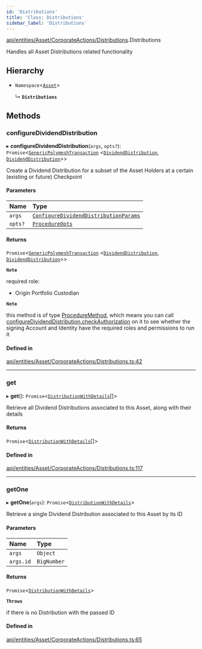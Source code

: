 ```yaml
---
id: 'Distributions'
title: 'Class: Distributions'
sidebar_label: 'Distributions'
---
```


[api/entities/Asset/CorporateActions/Distributions](../../../../../../modules/API/Entities/Asset/CorporateActions/Distributions/Distributions.md).Distributions

Handles all Asset Distributions related functionality

## Hierarchy

- `Namespace`\<[`Asset`](../../Asset.md)\>

  ↳ **`Distributions`**

## Methods

### configureDividendDistribution

▸ **configureDividendDistribution**(`args`, `opts?`): `Promise`\<[`GenericPolymeshTransaction`](../../../../../../modules/Types/Types.md#genericpolymeshtransaction) \<[`DividendDistribution`](../../../DividendDistribution/DividendDistribution.md), [`DividendDistribution`](../../../DividendDistribution/DividendDistribution.md)\>\>

Create a Dividend Distribution for a subset of the Asset Holders at a certain (existing or future) Checkpoint

#### Parameters

| Name    | Type                                                                                                                                                                  |
| :------ | :-------------------------------------------------------------------------------------------------------------------------------------------------------------------- |
| `args`  | [`ConfigureDividendDistributionParams`](../../../../../../interfaces/API/Procedures/Types/ConfigureDividendDistributionParams/ConfigureDividendDistributionParams.md) |
| `opts?` | [`ProcedureOpts`](../../../../../../interfaces/Types/ProcedureOpts/ProcedureOpts.md)                                                                                  |

#### Returns

`Promise`\<[`GenericPolymeshTransaction`](../../../../../../modules/Types/Types.md#genericpolymeshtransaction) \<[`DividendDistribution`](../../../DividendDistribution/DividendDistribution.md), [`DividendDistribution`](../../../DividendDistribution/DividendDistribution.md)\>\>

**`Note`**

required role:

- Origin Portfolio Custodian

**`Note`**

this method is of type [ProcedureMethod](../../../../../../interfaces/Types/ProcedureMethod/ProcedureMethod.md), which means you can call [configureDividendDistribution.checkAuthorization](../../../../../../interfaces/Types/ProcedureMethod/ProcedureMethod.md#checkauthorization)
on it to see whether the signing Account and Identity have the required roles and permissions to run it

#### Defined in

[api/entities/Asset/CorporateActions/Distributions.ts:42](https://github.com/PolymeshAssociation/polymesh-sdk/blob/95e180d28/src/api/entities/Asset/CorporateActions/Distributions.ts#L42)

---

### get

▸ **get**(): `Promise`\<[`DistributionWithDetails`](../../../../../../interfaces/Types/DistributionWithDetails/DistributionWithDetails.md)[]\>

Retrieve all Dividend Distributions associated to this Asset, along with their details

#### Returns

`Promise`\<[`DistributionWithDetails`](../../../../../../interfaces/Types/DistributionWithDetails/DistributionWithDetails.md)[]\>

#### Defined in

[api/entities/Asset/CorporateActions/Distributions.ts:117](https://github.com/PolymeshAssociation/polymesh-sdk/blob/95e180d28/src/api/entities/Asset/CorporateActions/Distributions.ts#L117)

---

### getOne

▸ **getOne**(`args`): `Promise`\<[`DistributionWithDetails`](../../../../../../interfaces/Types/DistributionWithDetails/DistributionWithDetails.md)\>

Retrieve a single Dividend Distribution associated to this Asset by its ID

#### Parameters

| Name      | Type        |
| :-------- | :---------- |
| `args`    | `Object`    |
| `args.id` | `BigNumber` |

#### Returns

`Promise`\<[`DistributionWithDetails`](../../../../../../interfaces/Types/DistributionWithDetails/DistributionWithDetails.md)\>

**`Throws`**

if there is no Distribution with the passed ID

#### Defined in

[api/entities/Asset/CorporateActions/Distributions.ts:65](https://github.com/PolymeshAssociation/polymesh-sdk/blob/95e180d28/src/api/entities/Asset/CorporateActions/Distributions.ts#L65)
